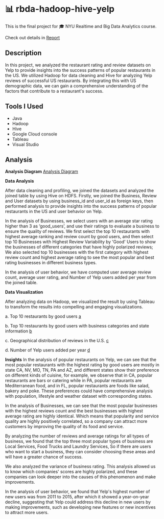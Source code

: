 # 📊 rbda-hadoop-hive-yelp

This is the final project for 🎓 NYU Realtime and Big Data Analytics course.

Check out details in [Report](https://github.com/whygreedy/rbda-hadoop-hive-yelp/blob/a86af29190b54a27cbd6e92c493c5d3f307cca79/RBDA%20Final%20Report.pdf)

## Description

In this project, we analyzed the restaurant rating and review datasets on Yelp to provide insights into the success patterns of popular restaurants in the US. We utilized Hadoop for data cleaning and Hive for analyzing Yelp reviews of successful US restaurants. By integrating this with US demographic data, we can gain a comprehensive understanding of the factors that contribute to a restaurant's success.

## Tools I Used

- Java
- Hadoop
- Hive
- Google Cloud console
- Tableau
- Visual Studio

## Analysis

**Analysis Diagram**
[Analysis Diagram](https://raw.githubusercontent.com/whygreedy/rbda-hadoop-hive-yelp/main/images/rbda-proposal-design-diagram.png)

**Data Analysis**

After data cleaning and profiling, we joined the datasets and analyzed the joined table by using Hive on HDFS. Firstly, we joined the Business, Review and User datasets by using business_id and user_id as foreign keys, then performed analysis to provide insights into the success patterns of popular restaurants in the US and user behavior on Yelp.

In the analysis of Businesses, we select users with an average star rating higher than 3 as ‘good_users’, and use their ratings to evaluate a business to ensure the quality of reviews. We first select the top 10 restaurants with highest average ranking and review count by good users, and then select top 10 Businesses with Highest Review Variability by 'Good' Users to show the businesses of different categories that have highly polarized reviews; We also selected top 10 businesses with the first category with highest review count and highest average rating to see the most popular and best rating businesses in different business types.

In the analysis of user behavior, we have computed user average review count, average user rating, and Number of Yelp users added per year from the joined table.

**Data Visualization**

After analyzing data on Hadoop, we visualized the result by using Tableau to transform the results into compelling and engaging visualizations.

a. Top 10 restaurants by good users
[a](https://raw.githubusercontent.com/whygreedy/rbda-hadoop-hive-yelp/main/images/a.png)

b. Top 10 restaurants by good users with business categories and state information
[b](https://raw.githubusercontent.com/whygreedy/rbda-hadoop-hive-yelp/main/images/b.png)

c. Geographical distribution of reviews in the U.S.
[c](https://raw.githubusercontent.com/whygreedy/rbda-hadoop-hive-yelp/main/images/c.png)

d. Number of Yelp users added per year
[d](https://raw.githubusercontent.com/whygreedy/rbda-hadoop-hive-yelp/main/images/d.png)

**Insights**
In the analysis of popular restaurants on Yelp, we can see that the most popular restaurants with the highest rating by good users are mostly in state CA, NV, MO, TN, PA and AZ, and different states show their preference on different kinds of cuisine, for example, we observe that in CA, popular restaurants are bars or catering while in PA, popular restaurants are Mediterranean food, and in FL, popular restaurants are foods like salad, bakery and poke. These preferences could have comprehensive analysis with population, lifestyle and weather dataset with corresponding states.

In the analysis of Businesses, we can see that the most popular businesses with the highest reviews count and the best businesses with highest average rating are highly identical. Which means that popularity and service quality are highly positively correlated, so a company can attract more customers by improving the quality of its food and service.

By analyzing the number of reviews and average ratings for all types of business, we found that the top three most popular types of business are Local Services, Food Trucks and Laundry Services, So if there are users who want to start a business, they can consider choosing these areas and will have a greater chance of success.

We also analyzed the variance of business rating. This analysis allowed us to know which companies' scores are highly polarized, and these companies can look deeper into the causes of this phenomenon and make improvements.

In the analysis of user behavior, we found that Yelp's highest number of new users was from 2011 to 2015, after which it showed a year-on-year decline, suggesting that Yelp could address this decline in new users by making improvements, such as developing new features or new incentives to attract more users.
